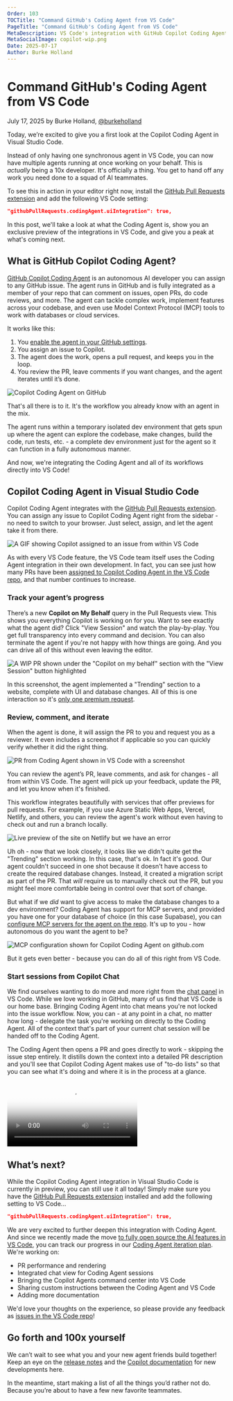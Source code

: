 ```yaml
---
Order: 103
TOCTitle: "Command GitHub's Coding Agent from VS Code"
PageTitle: "Command GitHub's Coding Agent from VS Code"
MetaDescription: VS Code's integration with GitHub Copilot Coding Agent allows you to delegate tasks to the agent and let it handle them in the background.
MetaSocialImage: copilot-wip.png
Date: 2025-07-17
Author: Burke Holland
---
```


# Command GitHub's Coding Agent from VS Code

July 17, 2025 by Burke Holland, [@burkeholland](https://twitter.com/burkeholland)

Today, we’re excited to give you a first look at the Copilot Coding Agent in Visual Studio Code.

Instead of only having one synchronous agent in VS Code, you can now have multiple agents running at once working on your behalf. This is _actually_ being a 10x developer. It's officially a thing. You get to hand off any work you need done to a squad of AI teammates.

To see this in action in your editor right now, install the [GitHub Pull Requests extension](https://marketplace.visualstudio.com/items?itemName=GitHub.vscode-pull-request-github) and add the following VS Code setting:

```json
"githubPullRequests.codingAgent.uiIntegration": true,
```

In this post, we'll take a look at what the Coding Agent is, show you an exclusive preview of the integrations in VS Code, and give you a peak at what's coming next.

## What is GitHub Copilot Coding Agent?

[GitHub Copilot Coding Agent](https://github.blog/changelog/2025-07-14-start-and-track-github-copilot-coding-agent-sessions-from-visual-studio-code/) is an autonomous AI developer you can assign to any GitHub issue. The agent runs in GitHub and is fully integrated as a member of your repo that can comment on issues, open PRs, do code reviews, and more. The agent can tackle complex work, implement features across your codebase, and even use Model Context Protocol (MCP) tools to work with databases or cloud services.

It works like this:

1. You [enable the agent in your GitHub settings](https://docs.github.com/en/copilot/concepts/coding-agent/enable-coding-agent).
2. You assign an issue to Copilot.
3. The agent does the work, opens a pull request, and keeps you in the loop.
4. You review the PR, leave comments if you want changes, and the agent iterates until it’s done.

![Copilot Coding Agent on GitHub](coding-agent-github.png)

That's all there is to it. It's the workflow you already know with an agent in the mix.

The agent runs within a temporary isolated dev environment that gets spun up where the agent can explore the codebase, make changes, build the code, run tests, etc. - a complete dev environment just for the agent so it can function in a fully autonomous manner.

And now, we're integrating the Coding Agent and all of its workflows directly into VS Code!

## Copilot Coding Agent in Visual Studio Code

Copilot Coding Agent integrates with the [GitHub Pull Requests extension](https://marketplace.visualstudio.com/items?itemName=GitHub.vscode-pull-request-github). You can assign any issue to Copilot Coding Agent right from the sidebar - no need to switch to your browser. Just select, assign, and let the agent take it from there.

![A GIF showing Copilot assigned to an issue from within VS Code](assign-to-copilot-gif.gif)

As with every VS Code feature, the VS Code team itself uses the Coding Agent integration in their own development. In fact, you can see just how many PRs have been [assigned to Copilot Coding Agent in the VS Code repo](https://github.com/search?q=is%3Apr+head%3Acopilot%2F+repo%3Amicrosoft%2Fvscode&type=pullrequests), and that number continues to increase.

### Track your agent’s progress

There’s a new **Copilot on My Behalf** query in the Pull Requests view. This shows you everything Copilot is working on for you. Want to see exactly what the agent did? Click "View Session" and watch the play-by-play. You get full transparency into every command and decision. You can also terminate the agent if you're not happy with how things are going. And you can drive all of this without even leaving the editor.

![A WIP PR shown under the "Copilot on my behalf" section with the "View Session" button highlighted](copilot-wip.png)

In this screenshot, the agent implemented a "Trending" section to a website, complete with UI and database changes. All of this is one interaction so it's [only one premium request](https://github.blog/changelog/2025-07-10-github-copilot-coding-agent-now-uses-one-premium-request-per-session/).

### Review, comment, and iterate

When the agent is done, it will assign the PR to you and request you as a reviewer. It even includes a screenshot if applicable so you can quickly verify whether it did the right thing.

![PR from Coding Agent shown in VS Code with a screenshot](draft-with-screenshot.png)

You can review the agent’s PR, leave comments, and ask for changes - all from within VS Code. The agent will pick up your feedback, update the PR, and let you know when it's finished.

This workflow integrates beautifully with services that offer previews for pull requests.
For example, if you use Azure Static Web Apps, Vercel, Netlify, and others, you can review the agent's work without even having to check out and run a branch locally.

![Live preview of the site on Netlify but we have an error](live-preview-netlify.png)

Uh oh - now that we look closely, it looks like we didn't quite get the "Trending" section working. In this case, that's ok. In fact it's good. Our agent couldn't succeed in one shot because it doesn't have access to create the required database changes. Instead, it created a migration script as part of the PR. That *will* require us to manually check out the PR, but you might feel more comfortable being in control over that sort of change.

But what if we *did* want to give access to make the database changes to a dev environment? Coding Agent has support for MCP servers, and provided you have one for your database of choice (in this case Supabase), you can [configure MCP servers for the agent on the repo](https://docs.github.com/en/copilot/how-tos/agents/copilot-coding-agent/extending-copilot-coding-agent-with-mcp). It's up to you - how autonomous do you want the agent to be?

![MCP configuration shown for Copilot Coding Agent on github.com](coding-agent-mcp-config.png)

But it gets even better - because you can do all of this right from VS Code.

### Start sessions from Copilot Chat

We find ourselves wanting to do more and more right from the [chat panel](https://code.visualstudio.com/docs/copilot/chat/copilot-chat) in VS Code. While we love working in GitHub, many of us find that VS Code is our home base. Bringing Coding Agent into chat means you're not locked into the issue workflow. Now, you can - at any point in a chat, no matter how long - delegate the task you're working on directly to the Coding Agent. All of the context that's part of your current chat session will be handed off to the Coding Agent.

The Coding Agent then opens a PR and goes directly to work - skipping the issue step entirely. It distills down the context into a detailed PR description and you'll see that Copilot Coding Agent makes use of "to-do lists" so that you can see what it's doing and where it is in the process at a glance.

<video src="delegate-to-coding-agent.mp4" title="Delegate to Coding Agent video" controls poster="delegate-to-coding-agent-poster.png"></video>

## What’s next?

While the Copilot Coding Agent integration in Visual Studio Code is currently in preview, you can still use it all today! Simply make sure you have the [GitHub Pull Requests extension](https://marketplace.visualstudio.com/items?itemName=GitHub.vscode-pull-request-github) installed and add the following setting to VS Code...

```json
"githubPullRequests.codingAgent.uiIntegration": true,
```

We are very excited to further deepen this integration with Coding Agent. And since we recently made the move [to fully open source the AI features in VS Code](https://code.visualstudio.com/blogs/2025/05/19/openSourceAIEditor), you can track our progress in our [Coding Agent iteration plan](https://github.com/microsoft/vscode/issues/255483). We're working on:
- PR performance and rendering
- Integrated chat view for Coding Agent sessions
- Bringing the Copilot Agents command center into VS Code
- Sharing custom instructions between the Coding Agent and VS Code
- Adding more documentation

We'd love your thoughts on the experience, so please provide any feedback as [issues in the VS Code repo](https://github.com/microsoft/vscode/issues)!

## Go forth and 100x yourself

We can’t wait to see what you and your new agent friends build together! Keep an eye on the [release notes](/release-notes/) and the [Copilot documentation](https://docs.github.com/en/copilot/concepts/about-copilot-coding-agent) for new developments here.

In the meantime, start making a list of all the things you’d rather not do. Because you’re about to have a few new favorite teammates.